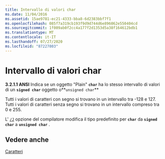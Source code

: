 ```yaml
---
title: Intervallo di valori char
ms.date: 11/04/2016
ms.assetid: 15ae9781-ec21-4333-bba8-6d2383bbf7f1
ms.openlocfilehash: 085f7a319cb193f9d9d744d6e896062e550404cd
ms.sourcegitcommit: 1f009ab0f2cc4a177f2d1353d5a38f164612bdb1
ms.translationtype: MT
ms.contentlocale: it-IT
ms.lasthandoff: 07/27/2020
ms.locfileid: "87227803"
---
```

# <a name="range-of-char-values"></a>Intervallo di valori char

**3.2.1.1 ANSI** Indica se un oggetto "Plain" **`char`** ha lo stesso intervallo di valori di un **`signed char`** oggetto o**`unsigned char`**

Tutti i valori di caratteri con segno si trovano in un intervallo tra -128 e 127. Tutti i valori di caratteri senza segno si trovano in un intervallo compreso tra 0 e 255.

L' [`/J`](../build/reference/j-default-char-type-is-unsigned.md) opzione del compilatore modifica il tipo predefinito per **`char`** da **`signed char`** a **`unsigned char`** .

## <a name="see-also"></a>Vedere anche

[Caratteri](../c-language/characters.md)
